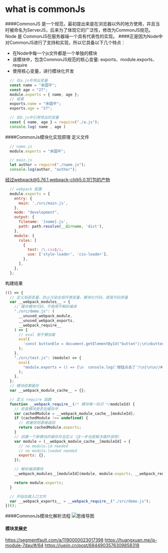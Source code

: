 <!--info-header-start-->
<h1>
  what is commonJs
</h1>
<!--info-header-end-->

####CommonJS 是一个规范，最初提出来是在浏览器以外的地方使用，并且当时被命名为ServerJS，后来为了体现它的广泛性，修改为CommonJS规范。Node 是 CommonJS在服务器端一个具有代表性的实现。
####正是因为Node中对CommonJS进行了支持和实现，所以它具备以下几个特点：

- 在Node中每一个js文件都是一个单独的模块
- 该模块中，包含CommonJS规范的核心变量: exports、module.exports、require
- 使用核心变量，进行模块化开发

```js
  // 在a.js中导出变量
  const name = "余国平";
  const age = "27";
  module.exports = { name, age };
  // 或者
  exports.name = "余国平";
  exports.age = "27";

  // 在b.js中引用导出的变量
  const { name, age } = require("./a.js");
  console.log( name , age )
```

####CommonJs模块化实现原理
定义文件
```js
  // name.js
  module.exports = "余国平";
```

```js
  // main.js
  let author = require("./name.js");
  console.log(author, "author");
```

经过webpack@5.76.1,webpack-cli@5.0.1打包的产物
```js
  // webpack 配置
  module.exports = {
    entry: {
      main: './src/main.js',
    },
    mode: "development",
    output: {
      filename: '[name].js',
      path: path.resolve(__dirname, 'dist'),
    },
    module: {
      rules: [
        {
          test: /\.css$/i,
          use: ['style-loader', 'css-loader'],
        },
      ],
    },
  };
```

构建结果
```js
(() => {
  // 定义局部变量，防止污染全局环境变量，模块化代码，提高代码质量
  var __webpack_modules__ = {
    // 缓存模块代码，不使用不解析编译
    "./src/demo.js": (
      __unused_webpack_module,
      __unused_webpack_exports,
      __webpack_require__
    ) => {
      // eval 用于懒加载
      eval(
        'const buttonEle = document.getElementById("button");\n\nbuttonEle.onclick = function () {\n  (__webpack_require__(/*! ./test */ "./src/test.js").then)((module) => {\n    const print = module.default;\n    print();\n  });\n};\n\n//# sourceURL=webpack://webpack/./src/demo.js?'
      );
    },
    "./src/test.js": (module) => {
      eval(
        "module.exports = () => {\n  console.log('按钮点击了')\n}\n\n//# sourceURL=webpack://webpack/./src/test.js?"
      );
    },
  };
  // 模块结果缓存
  var __webpack_module_cache__ = {};

  // 定义 require 函数
  function __webpack_require__(/* 模块唯一标识 */moduleId) {
    // 检查模块是否在缓存中
    var cachedModule = __webpack_module_cache__[moduleId];
    if (cachedModule !== undefined) {
      // 若缓存则直接返回
      return cachedModule.exports;
    }
    // 创建一个新模块的缓存并且定义（这一步也是解决循环调用）
    var module = (__webpack_module_cache__[moduleId] = {
      // no module.id needed
      // no module.loaded needed
      exports: {},
    });

    // 解析编译模块
    __webpack_modules__[moduleId](module, module.exports, __webpack_require__);

    return module.exports;
  }

  // 开始加载入口文件
  var __webpack_exports__ = __webpack_require__("./src/demo.js");
})();
```

####CommonJs模块化解析流程
![思维导图](https://p3-juejin.byteimg.com/tos-cn-i-k3u1fbpfcp/85cf9ace26ee4696859206bd275052eb~tplv-k3u1fbpfcp-zoom-in-crop-mark:1512:0:0:0.awebp?)


#### 模块发展史
https://segmentfault.com/a/1190000023017398
https://huangxuan.me/js-module-7day/#/64
https://juejin.cn/post/6844903576309858318